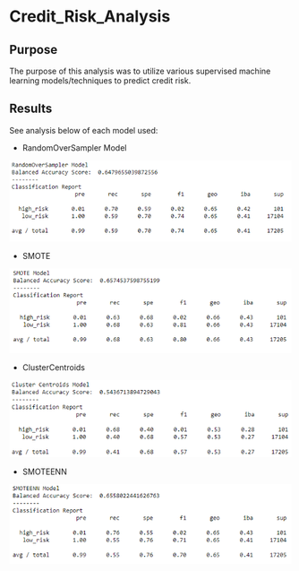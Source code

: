 # Credit_Risk_Analysis
## Purpose
The purpose of this analysis was to utilize various supervised machine learning models/techniques to predict credit risk. 
## Results
See analysis below of each model used: 
* RandomOverSampler Model

![RandomOverSampler](https://github.com/MichaylaGilchrist/Credit_Risk_Analysis/blob/main/RandomOverSampler.PNG)

* SMOTE

![SMOTE](https://github.com/MichaylaGilchrist/Credit_Risk_Analysis/blob/main/SMOTE.PNG)

* ClusterCentroids

![CLusterCentroids](https://github.com/MichaylaGilchrist/Credit_Risk_Analysis/blob/main/ClusterCentroids.PNG)

* SMOTEENN

![SMOTEENN](https://github.com/MichaylaGilchrist/Credit_Risk_Analysis/blob/main/SMOTEENN.PNG)



